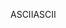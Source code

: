 <span data-ttu-id="7bb1f-101">ASCII</span><span class="sxs-lookup"><span data-stu-id="7bb1f-101">ASCII</span></span>
